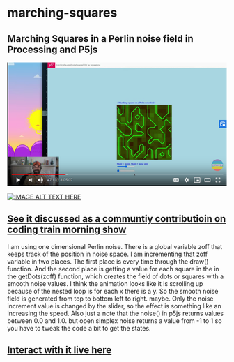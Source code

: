 # marching-squares
## Marching Squares in a Perlin noise field in Processing and P5js

![oncodingtrain.png](oncodingtrain.png)

[![IMAGE ALT TEXT HERE](https://youtu.be/6Uy1SifiBig?t=2822.jpg)](https://youtu.be/6Uy1SifiBig?t=2822)
## [See it discussed as a communtiy contributioin on coding train morning show](https://youtu.be/6Uy1SifiBig?t=2822)

I am using one dimensional Perlin noise. There is a global variable zoff that keeps track of the position in noise space.  I am incrementing that zoff variable in two places.  The first place is every time through the draw() function.  And the second place is getting a value for each square in the in the getDots(zoff) function, which creates the field of dots or squares with a smooth noise values.  I think the animation looks like it is scrolling up because of the nested loop is for each x there is a y.  So the smooth noise field is generated from top to bottom left to right. maybe. Only the noise increment value is changed by the slider, so the effect is something like an increasing the speed. Also just a note that the noise() in p5js returns values between 0.0  and 1.0. but open simplex noise returns a value from -1 to 1 so you have to tweak the code a bit to get the states. 

## [Interact with it live here](https://editor.p5js.org/greggelong/present/K8ymmGGC5)

